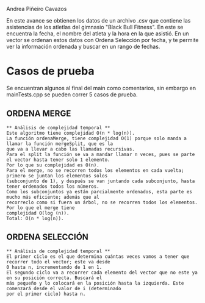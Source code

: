Andrea Piñeiro Cavazos

En este avance se obtienen los datos de un archivo .csv que contiene las asistencias de los atletlas del gimnasio 
"Black Bull Fitness". En este se encuentra la fecha, el nombre del atleta y la hora en la que asistió. 
En un vector se ordenan estos datos con Ordena Selección por fecha, y te permite ver la información ordenada y 
buscar en un rango de fechas.

# Casos de prueba
Se encuentran algunos al final del main como comentarios, sin embargo en mainTests.cpp se pueden correr 5 
casos de prueba. 

## ORDENA MERGE 
	** Análisis de complejidad temporal **
	Este algoritmo tiene complejidad O(n * log(n)). 
	La función ordenaMerge, tiene complejidad O(1) porque solo manda a llamar la función mergeSplit, que es la 
	que va a llevar a cabo las llamadas recursivas. 
	Para el split la función se va a mandar llamar n veces, pues se parte el vector hasta tener solo 1 elemento. 
	Por lo que su complejidad es O(n).
	Para el merge, no se recorren todos los elementos en cada vuelta; primero se juntan los elementos solos 
	(subconjunto de 1), y después se van juntando cada subconjunto, hasta tener ordenados todos los números. 
	Como los subconjuntos ya están parcialmente ordenados, esta parte es mucho más eficiente; además que al 
	recorreclo como si fuera un árbol, no se recorren todos los elementos. Por lo que el merge tiene 
	complejidad O(log (n)).
	Total: O(n * log(n)).
## ORDENA SELECCIÓN
	** Análisis de complejidad temporal **
	El primer ciclo es el que determina cuántas veces vamos a tener que recorrer todo el vector; este va desde 
	0 hasta n, incrementando de 1 en 1. 
	El segundo ciclo va a recorrer cada elemento del vector que no este ya en su posición correcta. Buscará el 
	más pequeño y lo colocará en la posición hasta la izquierda. Este comenzará desde el valor de i (determinado 
	por el primer ciclo) hasta n. 
